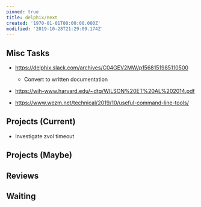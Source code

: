 ```yaml
---
pinned: true
title: delphix/next
created: '1970-01-01T00:00:00.000Z'
modified: '2019-10-28T21:29:09.174Z'
---
```


## Misc Tasks

* https://delphix.slack.com/archives/C04GEV2MW/p1568151985110500
  * Convert to written documentation

* https://wjh-www.harvard.edu/~dtg/WILSON%20ET%20AL%202014.pdf

* https://www.wezm.net/technical/2019/10/useful-command-line-tools/

## Projects (Current)

* Investigate zvol timeout

## Projects (Maybe)

## Reviews

## Waiting
